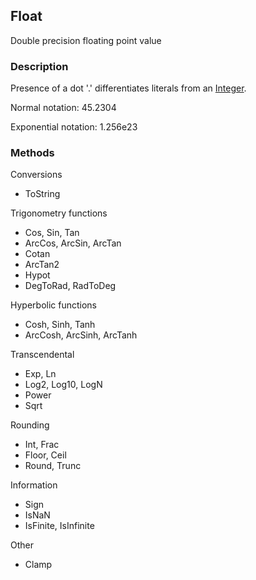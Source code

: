 ## Float ##

Double precision floating point value

### Description ###

Presence of a dot '.' differentiates literals from an [Integer](Integer.md).

Normal notation: 45.2304

Exponential notation: 1.256e23

### Methods ###

Conversions

  * ToString

Trigonometry functions

  * Cos, Sin, Tan
  * ArcCos, ArcSin, ArcTan
  * Cotan
  * ArcTan2
  * Hypot
  * DegToRad, RadToDeg

Hyperbolic functions

  * Cosh, Sinh, Tanh
  * ArcCosh, ArcSinh, ArcTanh

Transcendental

  * Exp, Ln
  * Log2, Log10, LogN
  * Power
  * Sqrt

Rounding

  * Int, Frac
  * Floor, Ceil
  * Round, Trunc

Information

  * Sign
  * IsNaN
  * IsFinite, IsInfinite

Other

  * Clamp